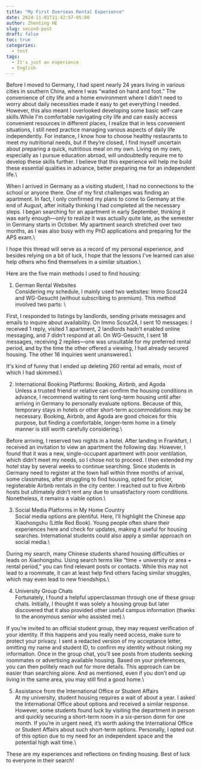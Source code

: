 ```yaml
---
title: "My First Overseas Rental Experience"
date: 2024-11-01T21:42:57-05:00
author: Zhenting HE
slug: second-post
draft: false
toc: true
categories:
  - test
tags:
  - It's just an experience
  - English
---
```


Before I moved to Germany, I had spent nearly 24 years living in various cities in southern China, where I was “waited on hand and foot.” The convenience of city life and a home environment where I didn’t need to worry about daily necessities made it easy to get everything I needed. However, this also meant I overlooked developing some basic self-care skills.While I'm comfortable navigating city life and can easily access convenient resources in different places, I realize that in less convenient situations, I still need practice managing various aspects of daily life independently. For instance, I know how to choose healthy restaurants to meet my nutritional needs, but if they’re closed, I find myself uncertain about preparing a quick, nutritious meal on my own. Living on my own, especially as I pursue education abroad, will undoubtedly require me to develop these skills further. I believe that this experience will help me build these essential qualities in advance, better preparing me for an independent life.\

When I arrived in Germany as a visiting student, I had no connections to the school or anyone there. One of my first challenges was finding an apartment. In fact, I only confirmed my plans to come to Germany at the end of August, after initially thinking I had completed all the necessary steps. I began searching for an apartment in early September, thinking it was early enough—only to realize it was actually quite late, as the semester in Germany starts in October. My apartment search stretched over two months, as I was also busy with my PhD applications and preparing for the APS exam.\

I hope this thread will serve as a record of my personal experience, and besides relying on a bit of luck, I hope that the lessons I've learned can also help others who find themselves in a similar situation.\

Here are the five main methods I used to find housing:

1. German Rental Websites\
Considering my schedule, I mainly used two websites: Immo Scout24 and WG-Gesucht (without subscribing to premium). This method involved two parts:  \

First, I responded to listings by landlords, sending private messages and emails to inquire about availability. On Immo Scout24, I sent 10 messages: I received 1 reply, visited 1 apartment, 2 landlords hadn’t enabled online messaging, and 7 didn’t respond at all. On WG-Gesucht, I sent 18 messages, receiving 2 replies—one was unsuitable for my preferred rental period, and by the time the other offered a viewing, I had already secured housing. The other 16 inquiries went unanswered.\

It's kind of funny that I ended up deleting 260 rental ad emails, most of which I had skimmed.\

2. International Booking Platforms: Booking, Airbnb, and Agoda\
Unless a trusted friend or relative can confirm the housing conditions in advance, I recommend waiting to rent long-term housing until after arriving in Germany to personally evaluate options. Because of this, temporary stays in hotels or other short-term accommodations may be necessary. Booking, Airbnb, and Agoda are good choices for this purpose, but finding a comfortable, longer-term home in a timely manner is still worth carefully considering.\

Before arriving, I reserved two nights in a hotel. After landing in Frankfurt, I received an invitation to view an apartment the following day. However, I found that it was a new, single-occupant apartment with poor ventilation, which didn’t meet my needs, so I chose not to proceed. I then extended my hotel stay by several weeks to continue searching. Since students in Germany need to register at the town hall within three months of arrival, some classmates, after struggling to find housing, opted for pricier, registerable Airbnb rentals in the city center. I reached out to five Airbnb hosts but ultimately didn’t rent any due to unsatisfactory room conditions. Nonetheless, it remains a viable option.\

3. Social Media Platforms in My Home Country\
Social media options are plentiful. Here, I’ll highlight the Chinese app Xiaohongshu (Little Red Book). Young people often share their experiences here and check for updates, making it useful for housing searches. International students could also apply a similar approach on social media.\

During my search, many Chinese students shared housing difficulties or leads on Xiaohongshu. Using search terms like “time + university or area + rental period,” you can find relevant posts or contacts. While this may not lead to a roommate, it can at least help find others facing similar struggles, which may even lead to new friendships.\

4. University Group Chats\
Fortunately, I found a helpful upperclassman through one of these group chats. Initially, I thought it was solely a housing group but later discovered that it also provided other useful campus information (thanks to the anonymous senior who assisted me).\

 If you’re invited to an official student group, they may request verification of your identity. If this happens and you really need access, make sure to protect your privacy. I sent a redacted version of my acceptance letter, omitting my name and student ID, to confirm my identity without risking my information. Once in the group chat, you’ll see posts from students seeking roommates or advertising available housing. Based on your preferences, you can then politely reach out for more details. This approach can be easier than searching alone. And as mentioned, even if you don’t end up living in the same area, you may still find a good home.\

 5. Assistance from the International Office or Student Affairs\
 At my university, student housing requires a wait of about a year. I asked the International Office about options and received a similar response. However, some students found luck by visiting the department in person and quickly securing a short-term room in a six-person dorm for one month. If you’re in urgent need, it’s worth asking the International Office or Student Affairs about such short-term options. Personally, I opted out of this option due to my need for an independent space and the potential high wait time.\

These are my experiences and reflections on finding housing. Best of luck to everyone in their search!
